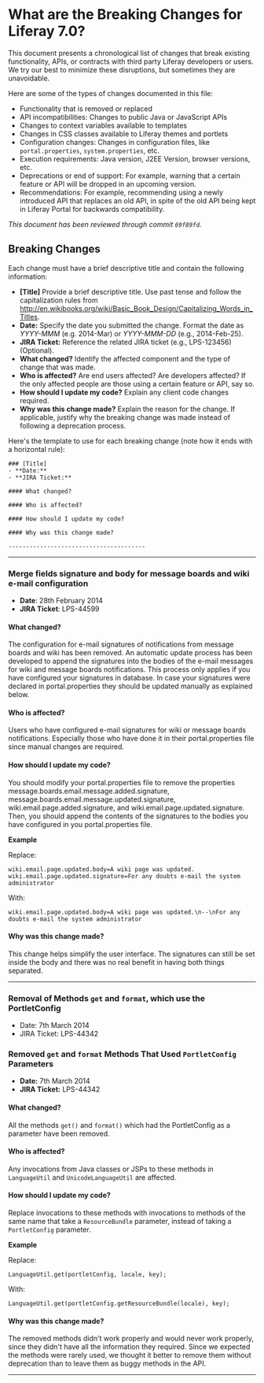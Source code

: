 # What are the Breaking Changes for Liferay 7.0?

This document presents a chronological list of changes that break existing
functionality, APIs, or contracts with third party Liferay developers or users.
We try our best to minimize these disruptions, but sometimes they are
unavoidable.

Here are some of the types of changes documented in this file:

* Functionality that is removed or replaced
* API incompatibilities: Changes to public Java or JavaScript APIs
* Changes to context variables available to templates
* Changes in CSS classes available to Liferay themes and portlets
* Configuration changes: Changes in configuration files, like
 `portal.properties`, `system.properties`, etc.
* Execution requirements: Java version, J2EE Version, browser versions, etc.
* Deprecations or end of support: For example, warning that a certain
feature or API will be dropped in an upcoming version.
* Recommendations: For example, recommending using a newly introduced API that
replaces an old API, in spite of the old API being kept in Liferay Portal for
backwards compatibility.

*This document has been reviewed through commit `69f89fd`.*

## Breaking Changes

Each change must have a brief descriptive title and contain the following
information:

* **[Title]** Provide a brief descriptive title. Use past tense and follow
the capitalization rules from 
<http://en.wikibooks.org/wiki/Basic_Book_Design/Capitalizing_Words_in_Titles>.
* **Date:** Specify the date you submitted the change. Format the date as
*YYYY-MMM* (e.g. 2014-Mar) or *YYYY-MMM-DD* (e.g., 2014-Feb-25).
* **JIRA Ticket:** Reference the related JIRA ticket (e.g., LPS-123456)
(Optional).
* **What changed?** Identify the affected component and the type of change that
was made.
* **Who is affected?** Are end users affected? Are developers affected? If the
only affected people are those using a certain feature or API, say so.
* **How should I update my code?** Explain any client code changes required.
* **Why was this change made?** Explain the reason for the change. If
applicable, justify why the breaking change was made instead of following a
deprecation process.

Here's the template to use for each breaking change (note how it ends with a
horizontal rule):

```
### [Title]
- **Date:**
- **JIRA Ticket:**

#### What changed?

#### Who is affected?

#### How should I update my code?

#### Why was this change made?

---------------------------------------
```
---------------------------------------

### Merge fields signature and body for message boards and wiki e-mail configuration
* **Date**: 28th February 2014
* **JIRA Ticket**: LPS-44599

#### What changed?
The configuration for e-mail signatures of notifications from message boards and
wiki has been removed. An automatic update process has been developed to
append the signatures into the bodies of the e-mail messages for wiki and
message boards notifications. This process only applies if you have configured
your signatures in database. In case your signatures were declared in
portal.properties they should be updated manually as explained below.

#### Who is affected?
Users who have configured e-mail signatures for wiki or message boards
notifications. Especially those who have done it in their portal.properties
file since manual changes are required.

#### How should I update my code?
You should modify your portal.properties file to remove the properties
message.boards.email.message.added.signature,
message.boards.email.message.updated.signature, wiki.email.page.added.signature,
and wiki.email.page.updated.signature. Then, you should append the contents of
the signatures to the bodies you have configured in you portal.properties file.

**Example**

Replace:
```
wiki.email.page.updated.body=A wiki page was updated.
wiki.email.page.updated.signature=For any doubts e-mail the system administrator
```

With:
```
wiki.email.page.updated.body=A wiki page was updated.\n--\nFor any doubts e-mail the system administrator
```

#### Why was this change made?
This change helps simplify the user interface. The signatures can still be set
inside the body and there was no real benefit in having both things separated.

---------------------------------------

### Removal of Methods `get` and `format`, which use the PortletConfig
* Date: 7th March 2014
* JIRA Ticket: LPS-44342
### Removed `get` and `format` Methods That Used `PortletConfig` Parameters
- **Date:** 7th March 2014
- **JIRA Ticket:** LPS-44342

#### What changed?
All the methods `get()` and `format()` which had the PortletConfig as a
parameter have been removed.

#### Who is affected?
Any invocations from Java classes or JSPs to these methods in `LanguageUtil` and
`UnicodeLanguageUtil` are affected.

#### How should I update my code?
Replace invocations to these methods with invocations to methods of the same
name that take a `ResourceBundle` parameter, instead of taking a
`PortletConfig` parameter.

**Example**

Replace:
```
LanguageUtil.get(portletConfig, locale, key);
```

With:
```
LanguageUtil.get(portletConfig.getResourceBundle(locale), key);
```

#### Why was this change made?
The removed methods didn't work properly and would never work properly, since
they didn't have all the information they required. Since we expected the
methods were rarely used, we thought it better to remove them without
deprecation than to leave them as buggy methods in the API.

---------------------------------------

